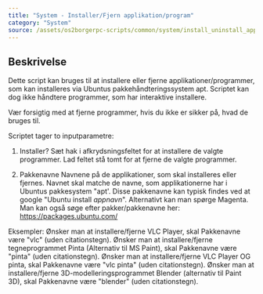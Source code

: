 ```yaml
---
title: "System - Installer/Fjern applikation/program"
category: "System"
source: /assets/os2borgerpc-scripts/common/system/install_uninstall_apps.sh
---
```


## Beskrivelse
Dette script kan bruges til at installere eller fjerne applikationer/programmer, som kan installeres via Ubuntus pakkehåndteringssystem apt.
Scriptet kan dog ikke håndtere programmer, som har interaktive installere.

Vær forsigtig med at fjerne programmer, hvis du ikke er sikker på, hvad de bruges til.

Scriptet tager to inputparametre:
1. Installer?
   Sæt hak i afkrydsningsfeltet for at installere de valgte programmer.
   Lad feltet stå tomt for at fjerne de valgte programmer.

2. Pakkenavne
   Navnene på de applikationer, som skal installeres eller fjernes.
   Navnet skal matche de navne, som applikationerne har i Ubuntus pakkesystem "apt'.
   Disse pakkenavne kan typisk findes ved at google "Ubuntu install *appnavn*". Alternativt kan man spørge Magenta.
   Man kan også søge efter pakker/pakkenavne her:
   https://packages.ubuntu.com/

Eksempler:
   Ønsker man at installere/fjerne VLC Player, skal Pakkenavne være "vlc" (uden citationstegn).
   Ønsker man at installere/fjerne tegneprogrammet Pinta (Alternativ til MS Paint), skal Pakkenavne være "pinta" (uden citationstegn).
   Ønsker man at installere/fjerne VLC Player OG pinta, skal Pakkenavne være "vlc pinta" (uden citationstegn).
   Ønsker man at installere/fjerne 3D-modelleringsprogrammet Blender (alternativ til Paint 3D), skal Pakkenavne være "blender" (uden citationstegn).
